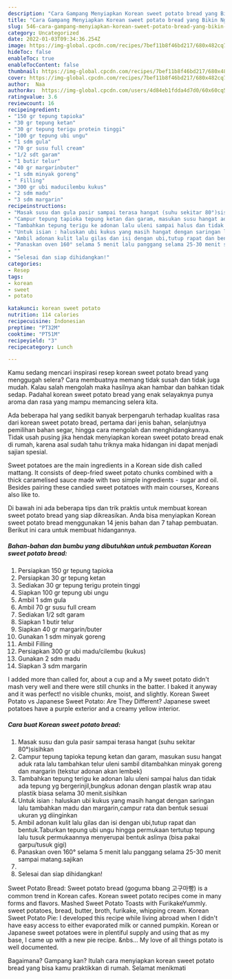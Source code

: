 ```yaml
---
description: "Cara Gampang Menyiapkan Korean sweet potato bread yang Bikin Ngiler"
title: "Cara Gampang Menyiapkan Korean sweet potato bread yang Bikin Ngiler"
slug: 546-cara-gampang-menyiapkan-korean-sweet-potato-bread-yang-bikin-ngiler
category: Uncategorized
date: 2022-01-03T09:34:36.254Z
image: https://img-global.cpcdn.com/recipes/7bef11b8f46bd217/680x482cq70/korean-sweet-potato-bread-foto-resep-utama.jpg
hideToc: false
enableToc: true
enableTocContent: false
thumbnail: https://img-global.cpcdn.com/recipes/7bef11b8f46bd217/680x482cq70/korean-sweet-potato-bread-foto-resep-utama.jpg
cover: https://img-global.cpcdn.com/recipes/7bef11b8f46bd217/680x482cq70/korean-sweet-potato-bread-foto-resep-utama.jpg
author:  Naa
authorAv:  https://img-global.cpcdn.com/users/4d84eb1fdda4d7d0/60x60cq50/avatar.jpg
ratingvalue: 3.6
reviewcount: 16
recipeingredient:
- "150 gr tepung tapioka"
- "30 gr tepung ketan"
- "30 gr tepung terigu protein tinggi"
- "100 gr tepung ubi ungu"
- "1 sdm gula"
- "70 gr susu full cream"
- "1/2 sdt garam"
- "1 butir telur"
- "40 gr margarinbuter"
- "1 sdm minyak goreng"
- " Filling"
- "300 gr ubi maducilembu kukus"
- "2 sdm madu"
- "3 sdm margarin"
recipeinstructions:
- "Masak susu dan gula pasir sampai terasa hangat (suhu sekitar 80°)sisihkan"
- "Campur tepung tapioka tepung ketan dan garam, masukan susu hangat aduk rata lalu tambahkan telur uleni sambil ditambahkan minyak goreng dan margarin (tekstur adonan akan lembek)"
- "Tambahkan tepung terigu ke adonan lalu uleni sampai halus dan tidak ada tepung yg bergerinjil,bungkus adonan dengan plastik wrap atau plastik biasa selama 30 menit.sisihkan"
- "Untuk isian : haluskan ubi kukus yang masih hangat dengan saringan lalu tambahkan madu dan margarin,campur rata dan bentuk sesuai ukuran yg diinginkan"
- "Ambil adonan kulit lalu gilas dan isi dengan ubi,tutup rapat dan bentuk.Taburkan tepung ubi ungu hingga permukaan tertutup tepung lalu tusuk permukaannya menyerupai bentuk aslinya (bisa pakai garpu/tusuk gigi)"
- "Panaskan oven 160° selama 5 menit lalu panggang selama 25-30 menit sampai matang.sajikan"
- ""
- "Selesai dan siap dihidangkan!"
categories:
- Resep
tags:
- korean
- sweet
- potato

katakunci: korean sweet potato 
nutrition: 114 calories
recipecuisine: Indonesian
preptime: "PT32M"
cooktime: "PT51M"
recipeyield: "3"
recipecategory: Lunch

---
```



Kamu sedang mencari inspirasi resep korean sweet potato bread yang menggugah selera? Cara membuatnya memang tidak susah dan tidak juga mudah. Kalau salah mengolah maka hasilnya akan hambar dan bahkan tidak sedap. Padahal korean sweet potato bread yang enak selayaknya punya aroma dan rasa yang mampu memancing selera kita.


Ada beberapa hal yang sedikit banyak berpengaruh terhadap kualitas rasa dari korean sweet potato bread, pertama dari jenis bahan, selanjutnya pemilihan bahan segar, hingga cara mengolah dan menghidangkannya. Tidak usah pusing jika hendak menyiapkan korean sweet potato bread enak di rumah, karena asal sudah tahu triknya maka hidangan ini dapat menjadi sajian spesial.

Sweet potatoes are the main ingredients in a Korean side dish called mattang. It consists of deep-fried sweet potato chunks combined with a thick caramelised sauce made with two simple ingredients - sugar and oil. Besides pairing these candied sweet potatoes with main courses, Koreans also like to.


Di bawah ini ada beberapa tips dan trik praktis untuk membuat korean sweet potato bread yang siap dikreasikan. Anda bisa menyiapkan Korean sweet potato bread menggunakan 14 jenis bahan dan 7 tahap pembuatan. Berikut ini cara untuk membuat hidangannya.

<!--inarticleads1-->

##### Bahan-bahan dan bumbu yang dibutuhkan untuk pembuatan Korean sweet potato bread:

1. Persiapkan 150 gr tepung tapioka
1. Persiapkan 30 gr tepung ketan
1. Sediakan 30 gr tepung terigu protein tinggi
1. Siapkan 100 gr tepung ubi ungu
1. Ambil 1 sdm gula
1. Ambil 70 gr susu full cream
1. Sediakan 1/2 sdt garam
1. Siapkan 1 butir telur
1. Siapkan 40 gr margarin/buter
1. Gunakan 1 sdm minyak goreng
1. Ambil  Filling
1. Persiapkan 300 gr ubi madu/cilembu (kukus)
1. Gunakan 2 sdm madu
1. Siapkan 3 sdm margarin


I added more than called for, about a cup and a My sweet potato didn&#39;t mash very well and there were still chunks in the batter. I baked it anyway and it was perfect! no visible chunks, moist, and slightly. Korean Sweet Potato vs Japanese Sweet Potato: Are They Different? Japanese sweet potatoes have a purple exterior and a creamy yellow interior. 

<!--inarticleads2-->

##### Cara buat Korean sweet potato bread:

1. Masak susu dan gula pasir sampai terasa hangat (suhu sekitar 80°)sisihkan
1. Campur tepung tapioka tepung ketan dan garam, masukan susu hangat aduk rata lalu tambahkan telur uleni sambil ditambahkan minyak goreng dan margarin (tekstur adonan akan lembek)
1. Tambahkan tepung terigu ke adonan lalu uleni sampai halus dan tidak ada tepung yg bergerinjil,bungkus adonan dengan plastik wrap atau plastik biasa selama 30 menit.sisihkan
1. Untuk isian : haluskan ubi kukus yang masih hangat dengan saringan lalu tambahkan madu dan margarin,campur rata dan bentuk sesuai ukuran yg diinginkan
1. Ambil adonan kulit lalu gilas dan isi dengan ubi,tutup rapat dan bentuk.Taburkan tepung ubi ungu hingga permukaan tertutup tepung lalu tusuk permukaannya menyerupai bentuk aslinya (bisa pakai garpu/tusuk gigi)
1. Panaskan oven 160° selama 5 menit lalu panggang selama 25-30 menit sampai matang.sajikan
1. 
1. Selesai dan siap dihidangkan!

Sweet Potato Bread: Sweet potato bread (goguma bbang 고구마빵) is a common trend in Korean cafes. Korean sweet potato recipes come in many forms and flavors. Mashed Sweet Potato Toasts with FurikakeYummly. sweet potatoes, bread, butter, broth, furikake, whipping cream. Korean Sweet Potato Pie: I developed this recipe while living abroad when I didn&#39;t have easy access to either evaporated milk or canned pumpkin. Korean or Japanese sweet potatoes were in plentiful supply and using that as my base, I came up with a new pie recipe. &amp;nbs… My love of all things potato is well documented. 

Bagaimana? Gampang kan? Itulah cara menyiapkan korean sweet potato bread yang bisa kamu praktikkan di rumah. Selamat menikmati
